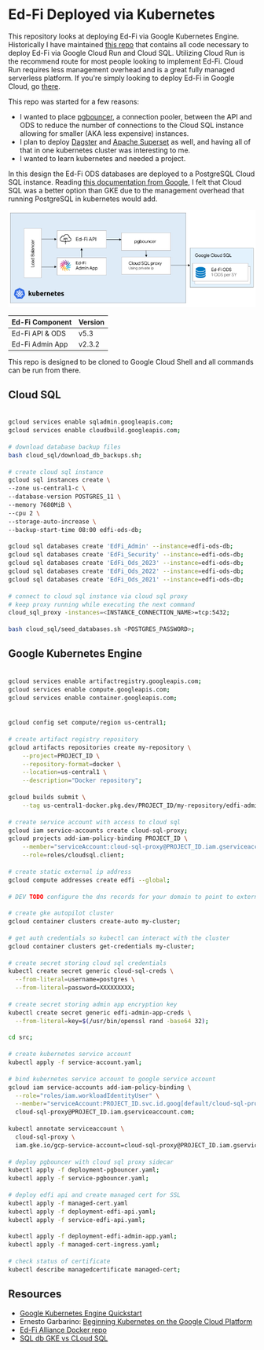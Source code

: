 # Ed-Fi Deployed via Kubernetes

This repository looks at deploying Ed-Fi via Google Kubernetes Engine. Historically I have maintained [this repo](https://github.com/xmarcosx/edfi-google-cloud-deployment) that contains all code necessary to deploy Ed-Fi via Google Cloud Run and Cloud SQL. Utilizing Cloud Run is the recommend route for most people looking to implement Ed-Fi. Cloud Run requires less management overhead and is a great fully managed serverless platform. If you're simply looking to deploy Ed-Fi in Google Cloud, go [there](https://github.com/xmarcosx/edfi-google-cloud-deployment).

This repo was started for a few reasons:
* I wanted to place [pgbouncer](https://www.pgbouncer.org/), a connection pooler, between the API and ODS to reduce the number of connections to the Cloud SQL instance allowing for smaller (AKA less expensive) instances.
* I plan to deploy [Dagster](https://dagster.io/) and [Apache Superset](https://superset.apache.org/) as well, and having all of that in one kubernetes cluster was interesting to me.
* I wanted to learn kubernetes and needed a project.

In this design the Ed-Fi ODS databases are deployed to a PostgreSQL Cloud SQL instance. Reading [this documentation from Google](https://cloud.google.com/architecture/deploying-highly-available-postgresql-with-gke#understanding_options_to_deploy_a_database_instance_in_gke), I felt that Cloud SQL was a better option than GKE due to the management overhead that running PostgreSQL in kubernetes would add.


![Ed-Fi](/assets/kube.png)

| Ed-Fi Component     | Version         |
|---------------------|-----------------|
| Ed-Fi API & ODS     | v5.3            |
| Ed-Fi Admin App     | v2.3.2          |

This repo is designed to be cloned to Google Cloud Shell and all commands can be run from there.
## Cloud SQL
```bash

gcloud services enable sqladmin.googleapis.com;
gcloud services enable cloudbuild.googleapis.com;

# download database backup files
bash cloud_sql/download_db_backups.sh;

# create cloud sql instance
gcloud sql instances create \
--zone us-central1-c \
--database-version POSTGRES_11 \
--memory 7680MiB \
--cpu 2 \
--storage-auto-increase \
--backup-start-time 08:00 edfi-ods-db;

gcloud sql databases create 'EdFi_Admin' --instance=edfi-ods-db;
gcloud sql databases create 'EdFi_Security' --instance=edfi-ods-db;
gcloud sql databases create 'EdFi_Ods_2023' --instance=edfi-ods-db;
gcloud sql databases create 'EdFi_Ods_2022' --instance=edfi-ods-db;
gcloud sql databases create 'EdFi_Ods_2021' --instance=edfi-ods-db;

# connect to cloud sql instance via cloud sql proxy
# keep proxy running while executing the next command
cloud_sql_proxy -instances=<INSTANCE_CONNECTION_NAME>=tcp:5432;

bash cloud_sql/seed_databases.sh <POSTGRES_PASSWORD>;

```

## Google Kubernetes Engine

```bash

gcloud services enable artifactregistry.googleapis.com;
gcloud services enable compute.googleapis.com;
gcloud services enable container.googleapis.com;


gcloud config set compute/region us-central1;

# create artifact registry repository
gcloud artifacts repositories create my-repository \
    --project=PROJECT_ID \
    --repository-format=docker \
    --location=us-central1 \
    --description="Docker repository";

gcloud builds submit \
    --tag us-central1-docker.pkg.dev/PROJECT_ID/my-repository/edfi-admin-app src/admin-app/.;

# create service account with access to cloud sql
gcloud iam service-accounts create cloud-sql-proxy;
gcloud projects add-iam-policy-binding PROJECT_ID \
    --member="serviceAccount:cloud-sql-proxy@PROJECT_ID.iam.gserviceaccount.com" \
    --role=roles/cloudsql.client;

# create static external ip address
gcloud compute addresses create edfi --global;

# DEV TODO configure the dns records for your domain to point to external ip address

# create gke autopilot cluster
gcloud container clusters create-auto my-cluster;

# get auth credentials so kubectl can interact with the cluster
gcloud container clusters get-credentials my-cluster;

# create secret storing cloud sql credentials
kubectl create secret generic cloud-sql-creds \
  --from-literal=username=postgres \
  --from-literal=password=XXXXXXXXX;

# create secret storing admin app encryption key
kubectl create secret generic edfi-admin-app-creds \
  --from-literal=key=$(/usr/bin/openssl rand -base64 32);

cd src;

# create kubernetes service account
kubectl apply -f service-account.yaml;

# bind kubernetes service account to google service account
gcloud iam service-accounts add-iam-policy-binding \
  --role="roles/iam.workloadIdentityUser" \
  --member="serviceAccount:PROJECT_ID.svc.id.goog[default/cloud-sql-proxy]" \
  cloud-sql-proxy@PROJECT_ID.iam.gserviceaccount.com;

kubectl annotate serviceaccount \
  cloud-sql-proxy \
  iam.gke.io/gcp-service-account=cloud-sql-proxy@PROJECT_ID.iam.gserviceaccount.com;

# deploy pgbouncer with cloud sql proxy sidecar
kubectl apply -f deployment-pgbouncer.yaml;
kubectl apply -f service-pgbouncer.yaml;

# deploy edfi api and create managed cert for SSL
kubectl apply -f managed-cert.yaml
kubectl apply -f deployment-edfi-api.yaml;
kubectl apply -f service-edfi-api.yaml;

kubectl apply -f deployment-edfi-admin-app.yaml;
kubectl apply -f managed-cert-ingress.yaml;

# check status of certificate
kubectl describe managedcertificate managed-cert;

```

## Resources

* [Google Kubernetes Engine Quickstart](https://cloud.google.com/kubernetes-engine/docs/quickstart#autopilot)
* Ernesto Garbarino: [Beginning Kubernetes on the Google Cloud Platform](https://www.amazon.com/Beginning-Kubernetes-Google-Cloud-Platform/dp/1484254902)
* [Ed-Fi Alliance Docker repo](https://github.com/Ed-Fi-Alliance-OSS/Ed-Fi-ODS-Docker)
* [SQL db GKE vs CLoud SQL](https://cloud.google.com/architecture/deploying-highly-available-postgresql-with-gke#understanding_options_to_deploy_a_database_instance_in_gke)
